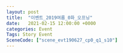 ```yaml
---
layout: post
title:  "이벤트_2019여름_0화_오프닝"
date:   2021-02-15 12:00:00 +0000
categories: Event
Tags: Story Event
SceneCode: ["scene_evt190627_cp0_q1_s10"]
---
```

